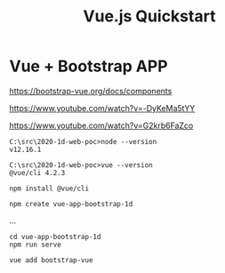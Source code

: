 ﻿---
layout: post
title: Vue.js Quickstart 
categories: [web, ui]
tags: [vue.js, JS, Bootstrap]
---

# Vue + Bootstrap APP

<https://bootstrap-vue.org/docs/components>

<https://www.youtube.com/watch?v=-DyKeMa5tYY>

<https://www.youtube.com/watch?v=G2krb6FaZco>

    C:\src\2020-1d-web-poc>node --version 
    v12.16.1

    C:\src\2020-1d-web-poc>vue --version 
    @vue/cli 4.2.3

    npm install @vue/cli

    npm create vue-app-bootstrap-1d

...

    cd vue-app-bootstrap-1d
    npm run serve

    vue add bootstrap-vue
